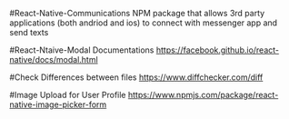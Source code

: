 #React-Native-Communications
NPM package that allows 3rd party applications (both andriod and ios) to connect with messenger app and send texts

#React-Ntaive-Modal Documentations
https://facebook.github.io/react-native/docs/modal.html

#Check Differences between files
https://www.diffchecker.com/diff

#Image Upload for User Profile
https://www.npmjs.com/package/react-native-image-picker-form

